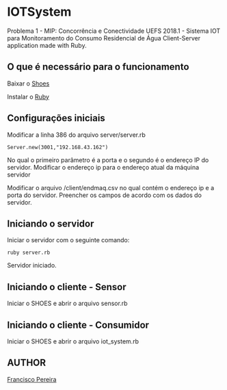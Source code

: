 # IOTSystem
Problema 1 - MIP: Concorrência e Conectividade UEFS 2018.1 - Sistema IOT para Monitoramento do Consumo Residencial de Água
Client-Server application made with Ruby.

## O que é necessário para o funcionamento
 Baixar o [Shoes](http://shoesrb.com/downloads/)
 
 Instalar o [Ruby](https://www.ruby-lang.org/en/downloads/)

## Configurações iniciais
Modificar a linha 386 do arquivo server/server.rb

```
Server.new(3001,"192.168.43.162")
```
No qual o primeiro parâmetro é a porta e o segundo é o endereço IP do servidor. 
Modificar o endereço ip para o endereço atual da máquina servidor

Modificar o arquivo /client/endmaq.csv no qual contém o endereço ip e a porta do servidor. Preencher os campos de acordo com os dados do servidor.

## Iniciando o servidor
Iniciar o servidor com o seguinte comando:
```
ruby server.rb

```
Servidor iniciado.

## Iniciando o cliente - Sensor

Iniciar o SHOES e abrir o arquivo sensor.rb

## Iniciando o cliente - Consumidor

Iniciar o SHOES e abrir o arquivo iot_system.rb


 
 
 
 ## AUTHOR
 [Francisco Pereira](franncisco.p@gmail.com)
